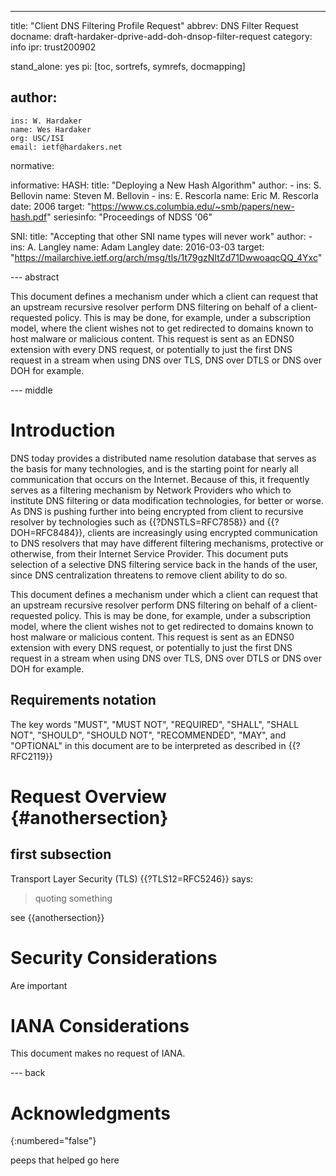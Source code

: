 ---
title: "Client DNS Filtering Profile Request"
abbrev: DNS Filter Request
docname: draft-hardaker-dprive-add-doh-dnsop-filter-request
category: info
ipr: trust200902

stand_alone: yes
pi: [toc, sortrefs, symrefs, docmapping]

author:
  -
    ins: W. Hardaker
    name: Wes Hardaker
    org: USC/ISI
    email: ietf@hardakers.net

normative:


informative:
  HASH:
    title: "Deploying a New Hash Algorithm"
    author:
      -
        ins: S. Bellovin
        name: Steven M. Bellovin
      -
        ins: E. Rescorla
        name: Eric M. Rescorla
    date: 2006
    target: "https://www.cs.columbia.edu/~smb/papers/new-hash.pdf"
    seriesinfo: "Proceedings of NDSS '06"

  SNI:
    title: "Accepting that other SNI name types will never work"
    author:
      -
        ins: A. Langley
        name: Adam Langley
    date: 2016-03-03
    target: "https://mailarchive.ietf.org/arch/msg/tls/1t79gzNItZd71DwwoaqcQQ_4Yxc"


--- abstract

This document defines a mechanism under which a client can request
that an upstream recursive resolver perform DNS filtering on behalf of
a client-requested policy.  This is may be done, for example, under a
subscription model, where the client wishes not to get redirected
to domains known to host malware or malicious content.  This request
is sent as an EDNS0 extension with every DNS request, or potentially
to just the first DNS request in a stream when using DNS over TLS, DNS
over DTLS or DNS over DOH for example.

--- middle

# Introduction

DNS today provides a distributed name resolution database that serves
as the basis for many technologies, and is the starting point for
nearly all communication that occurs on the Internet.  Because of
this, it frequently serves as a filtering mechanism by Network
Providers who which to institute DNS filtering or data modification
technologies, for better or worse.  As DNS is pushing further into
being encrypted from client to recursive resolver by technologies such
as {{?DNSTLS=RFC7858}} and {{?DOH=RFC8484}}, clients are increasingly
using encrypted communication to DNS resolvers that may have different
filtering mechanisms, protective or otherwise, from their Internet
Service Provider.  This document puts selection of a selective DNS
filtering service back in the hands of the user, since DNS
centralization threatens to remove client ability to do so.

This document defines a mechanism under which a client can request
that an upstream recursive resolver perform DNS filtering on behalf of
a client-requested policy.  This is may be done, for example, under a
subscription model, where the client wishes not to get redirected
to domains known to host malware or malicious content.  This request
is sent as an EDNS0 extension with every DNS request, or potentially
to just the first DNS request in a stream when using DNS over TLS, DNS
over DTLS or DNS over DOH for example.

## Requirements notation

The key words "MUST", "MUST NOT", "REQUIRED", "SHALL", "SHALL NOT",
"SHOULD", "SHOULD NOT", "RECOMMENDED", "MAY", and "OPTIONAL" in this
document are to be interpreted as described in {{?RFC2119}}

# Request Overview {#anothersection}


## first subsection

Transport Layer Security (TLS) {{?TLS12=RFC5246}}  says:

> quoting something

see {{anothersection}}

# Security Considerations

Are important

# IANA Considerations

This document makes no request of IANA.

--- back

# Acknowledgments
{:numbered="false"}

peeps that helped go here
